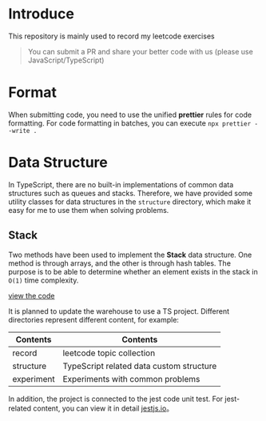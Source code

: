 # Introduce

This repository is mainly used to record my leetcode exercises

> You can submit a PR and share your better code with us (please use JavaScript/TypeScript)

# Format

When submitting code, you need to use the unified **prettier** rules for code formatting. For code formatting in batches, you can execute `npx prettier --write .`

# Data Structure

In TypeScript, there are no built-in implementations of common data structures such as queues and stacks. Therefore, we have provided some utility classes for data structures in the `structure` directory, which make it easy for me to use them when solving problems.

## Stack

Two methods have been used to implement the **Stack** data structure. One method is through arrays, and the other is through hash tables. The purpose is to be able to determine whether an element exists in the stack in `O(1)` time complexity.

[view the code](./structure/Stack.ts)

It is planned to update the warehouse to use a TS project. Different directories represent different content, for example:

| Contents   | Contents                                 |
| ---------- | ---------------------------------------- |
| record     | leetcode topic collection                |
| structure  | TypeScript related data custom structure |
| experiment | Experiments with common problems         |

In addition, the project is connected to the jest code unit test. For jest-related content, you can view it in detail [jestjs.io](https://jestjs.io/docs/getting-started)。
